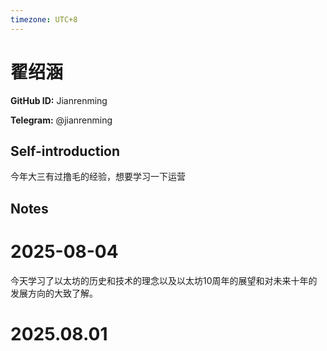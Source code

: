 ```yaml
---
timezone: UTC+8
---
```


# 翟绍涵

**GitHub ID:** Jianrenming

**Telegram:** @jianrenming

## Self-introduction

今年大三有过撸毛的经验，想要学习一下运营

## Notes

<!-- Content_START -->
# 2025-08-04

今天学习了以太坊的历史和技术的理念以及以太坊10周年的展望和对未来十年的发展方向的大致了解。


# 2025.08.01


<!-- Content_END -->
